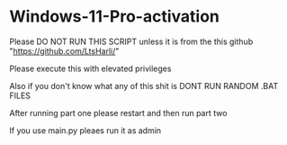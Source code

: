 # Windows-11-Pro-activation

Please DO NOT RUN THIS SCRIPT unless it is from the this github "https://github.com/LtsHarli/"

Please execute this with elevated privileges 

Also if you don't know what any of this shit is DONT RUN RANDOM .BAT FILES 

After running part one please restart and then run part two

If you use main.py pleaes run it as admin
